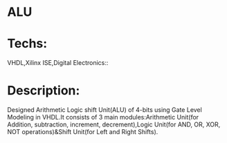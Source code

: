 # ALU
# Techs:
VHDL,Xilinx ISE,Digital Electronics::
# Description: 
Designed Arithmetic Logic shift Unit(ALU) of 4-bits using Gate Level Modeling in VHDL.It consists of 3 main modules:Arithmetic Unit(for Addition, subtraction, increment, decrement),Logic Unit(for AND, OR, XOR, NOT operations)\&Shift Unit(for Left and Right Shifts).
